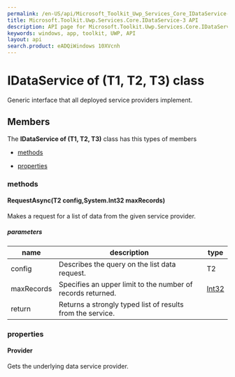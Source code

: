 ```yaml
---
permalink: /en-US/api/Microsoft_Toolkit_Uwp_Services_Core_IDataService-3.htm
title: Microsoft.Toolkit.Uwp.Services.Core.IDataService-3 API 
description: API page for Microsoft.Toolkit.Uwp.Services.Core.IDataService-3
keywords: windows, app, toolkit, UWP, API
layout: api
search.product: eADQiWindows 10XVcnh
---
```



# IDataService of (T1, T2, T3) class

Generic interface that all deployed service providers implement.

## Members

The **IDataService of (T1, T2, T3)** class has this types of members

* [methods](#methods)

* [properties](#properties)

### methods

#### RequestAsync(T2 config,System.Int32 maxRecords)

Makes a request for a list of data from the given service provider.

##### parameters



| name | description | type || --- | --- | --- || config | Describes the query on the list data request. | T2 || maxRecords | Specifies an upper limit to the number of records returned. | [Int32](https://msdn.microsoft.com/library/windows/apps/System.Int32) || return |Returns a strongly typed list of results from the service. |


### properties

#### Provider

Gets the underlying data service provider.


